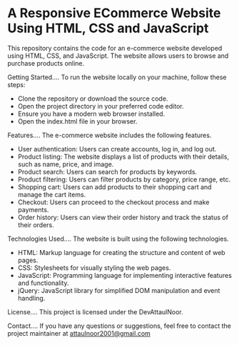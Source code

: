 # A Responsive ECommerce Website Using HTML, CSS and JavaScript

This repository contains the code for an e-commerce website developed using HTML, CSS, and JavaScript. 
The website allows users to browse and purchase products online.

Getting Started....
To run the website locally on your machine, follow these steps:
- Clone the repository or download the source code.
- Open the project directory in your preferred code editor.
- Ensure you have a modern web browser installed.
- Open the index.html file in your browser.

Features....
The e-commerce website includes the following features.

- User authentication: Users can create accounts, log in, and log out.
- Product listing: The website displays a list of products with their details, such as name, price, and image.
- Product search: Users can search for products by keywords.
- Product filtering: Users can filter products by category, price range, etc.
- Shopping cart: Users can add products to their shopping cart and manage the cart items.
- Checkout: Users can proceed to the checkout process and make payments.
- Order history: Users can view their order history and track the status of their orders.

Technologies Used....
The website is built using the following technologies.

- HTML: Markup language for creating the structure and content of web pages.
- CSS: Stylesheets for visually styling the web pages.
- JavaScript: Programming language for implementing interactive features and functionality.
- jQuery: JavaScript library for simplified DOM manipulation and event handling.

License....
This project is licensed under the DevAttaulNoor.

Contact....
If you have any questions or suggestions, feel free to contact the project maintainer at attaulnoor2001@gmail.com
